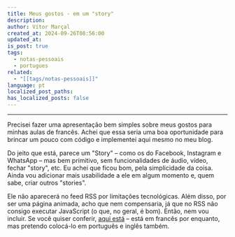 ```yaml
---
title: Meus gostos - em um "story"
description: 
author: Vítor Marçal
created_at: 2024-09-26T08:56:00
updated_at: 
is_post: true
tags:
  - notas-pessoais
  - portugues
related:
  - "[[tags/notas-pessoais]]"
language: pt
localized_post_paths: 
has_localized_posts: false
---
```

----

Precisei fazer uma apresentação bem simples sobre meus gostos para minhas aulas de francês. Achei que essa seria uma boa oportunidade para brincar um pouco com código e implementei aqui mesmo no meu blog.

Do jeito que está, parece um "Story" – como os do Facebook, Instagram e WhatsApp – mas bem primitivo, sem funcionalidades de áudio, vídeo, fechar "story", etc. Eu achei que ficou bom, pela simplicidade da coisa. Ainda vou adicionar mais usabilidade a ele em algum momento e, quem sabe, criar outros "stories".

Ele não aparecerá no feed RSS por limitações tecnológicas. Além disso, por ser uma página animada, acho que nem compensaria, já que no RSS não consigo executar JavaScript (o que, no geral, é bom). Então, nem vou incluir. Se você quiser conferir, [aqui está](fr/gouts) – está em francês por enquanto, mas pretendo colocá-lo em português e inglês também.